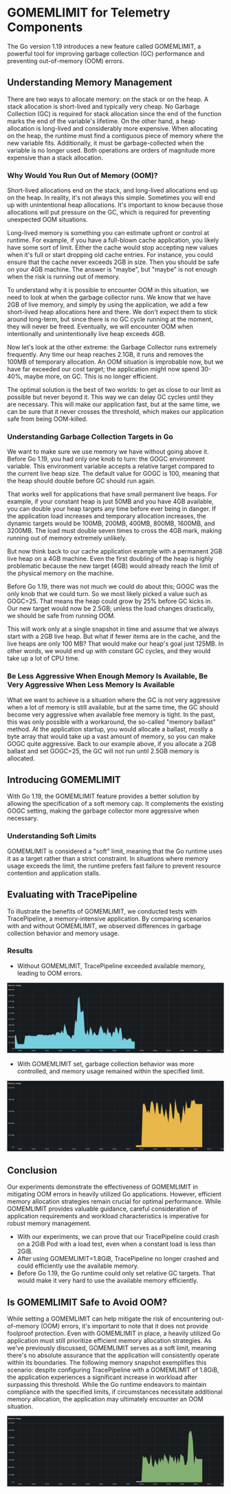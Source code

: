 # GOMEMLIMIT for Telemetry Components
The Go version 1.19 introduces a new feature called GOMEMLIMIT, a powerful tool for improving garbage collection (GC) performance and preventing out-of-memory (OOM) errors.

## Understanding Memory Management

There are two ways to allocate memory: on the stack or on the heap. A stack allocation is short-lived and typically very cheap. No Garbage Collection (GC) is required for stack allocation since the end of the function marks the end of the variable's lifetime. On the other hand, a heap allocation is long-lived and considerably more expensive. When allocating on the heap, the runtime must find a contiguous piece of memory where the new variable fits. Additionally, it must be garbage-collected when the variable is no longer used. Both operations are orders of magnitude more expensive than a stack allocation.

### Why Would You Run Out of Memory (OOM)?

Short-lived allocations end on the stack, and long-lived allocations end up on the heap. In reality, it's not always this simple. Sometimes you will end up with unintentional heap allocations. It's important to know because those allocations will put pressure on the GC, which is required for preventing unexpected OOM situations.

Long-lived memory is something you can estimate upfront or control at runtime. For example, if you have a full-blown cache application, you likely have some sort of limit. Either the cache would stop accepting new values when it's full or start dropping old cache entries. For instance, you could ensure that the cache never exceeds 2GB in size. Then you should be safe on your 4GB machine. The answer is "maybe", but "maybe" is not enough when the risk is running out of memory.

To understand why it is possible to encounter OOM in this situation, we need to look at when the garbage collector runs. We know that we have 2GB of live memory, and simply by using the application, we add a few short-lived heap allocations here and there. We don't expect them to stick around long-term, but since there is no GC cycle running at the moment, they will never be freed. Eventually, we will encounter OOM when intentionally and unintentionally live heap exceeds 4GB.

Now let's look at the other extreme: the Garbage Collector runs extremely frequently. Any time our heap reaches 2.1GB, it runs and removes the 100MB of temporary allocation. An OOM situation is improbable now, but we have far exceeded our cost target; the application might now spend 30-40%, maybe more, on GC. This is no longer efficient.

The optimal solution is the best of two worlds: to get as close to our limit as possible but never beyond it. This way we can delay GC cycles until they are necessary. This will make our application fast, but at the same time, we can be sure that it never crosses the threshold, which makes our application safe from being OOM-killed.

### Understanding Garbage Collection Targets in Go
We want to make sure we use memory we have without going above it. Before Go 1.19, you had only one knob to turn: the GOGC environment variable. This environment variable accepts a relative target compared to the current live heap size. The default value for GOGC is 100, meaning that the heap should double before GC should run again.

That works well for applications that have small permanent live heaps. For example, if your constant heap is just 50MB and you have 4GB available, you can double your heap targets any time before ever being in danger. If the application load increases and temporary allocation increases, the dynamic targets would be 100MB, 200MB, 400MB, 800MB, 1600MB, and 3200MB. The load must double seven times to cross the 4GB mark, making running out of memory extremely unlikely.

But now think back to our cache application example with a permanent 2GB live heap on a 4GB machine. Even the first doubling of the heap is highly problematic because the new target (4GB) would already reach the limit of the physical memory on the machine.

Before Go 1.19, there was not much we could do about this; GOGC was the only knob that we could turn. So we most likely picked a value such as GOGC=25. That means the heap could grow by 25% before GC kicks in. Our new target would now be 2.5GB; unless the load changes drastically, we should be safe from running OOM.

This will work only at a single snapshot in time and assume that we always start with a 2GB live heap. But what if fewer items are in the cache, and the live heaps are only 100 MB? That would make our heap's goal just 125MB. In other words, we would end up with constant GC cycles, and they would take up a lot of CPU time.

### Be Less Aggressive When Enough Memory Is Available, Be Very Aggressive When Less Memory Is Available

What we want to achieve is a situation where the GC is not very aggressive when a lot of memory is still available, but at the same time, the GC should become very aggressive when available free memory is tight. In the past, this was only possible with a workaround, the so-called "memory ballast" method. At the application startup, you would allocate a ballast, mostly a byte array that would take up a vast amount of memory, so you can make GOGC quite aggressive. Back to our example above, if you allocate a 2GB ballast and set GOGC=25, the GC will not run until 2.5GB memory is allocated.

## Introducing GOMEMLIMIT

With Go 1.19, the GOMEMLIMIT feature provides a better solution by allowing the specification of a soft memory cap. It complements the existing GOGC setting, making the garbage collector more aggressive when necessary.

### Understanding Soft Limits

GOMEMLIMIT is considered a "soft" limit, meaning that the Go runtime uses it as a target rather than a strict constraint. In situations where memory usage exceeds the limit, the runtime prefers fast failure to prevent resource contention and application stalls.

## Evaluating with TracePipeline
To illustrate the benefits of GOMEMLIMIT, we conducted tests with TracePipeline, a memory-intensive application. By comparing scenarios with and without GOMEMLIMIT, we observed differences in garbage collection behavior and memory usage.

### Results

- Without GOMEMLIMIT, TracePipeline exceeded available memory, leading to OOM errors.


![TracePipeline without GOMEMLIMIT](./assets/without-gomemlimit.jpg)

- With GOMEMLIMIT set, garbage collection behavior was more controlled, and memory usage remained within the specified limit.

![TracePipeline with GOMEMLIMIT](./assets/with-gomemlimit.jpg)


## Conclusion
Our experiments demonstrate the effectiveness of GOMEMLIMIT in mitigating OOM errors in heavily utilized Go applications. However, efficient memory allocation strategies remain crucial for optimal performance. While GOMEMLIMIT provides valuable guidance, careful consideration of application requirements and workload characteristics is imperative for robust memory management.

- With our experiments, we can prove that our TracePipeline could crash on a 2GiB Pod with a load test, even when a constant load is less than 2GiB.
- After using GOMEMLIMIT=1.8GiB, TracePipeline no longer crashed and could efficiently use the available memory.
- Before Go 1.19, the Go runtime could only set relative GC targets. That would make it very hard to use the available memory efficiently.

## Is GOMEMLIMIT Safe to Avoid OOM?

While setting a GOMEMLIMIT can help mitigate the risk of encountering out-of-memory (OOM) errors, it's important to note that it does not provide foolproof protection. Even with GOMEMLIMIT in place, a heavily utilized Go application must still prioritize efficient memory allocation strategies. As we've previously discussed, GOMEMLIMIT serves as a soft limit, meaning there's no absolute assurance that the application will consistently operate within its boundaries. The following memory snapshot exemplifies this scenario: despite configuring TracePipeline with a GOMEMLIMIT of 1.8GiB, the application experiences a significant increase in workload after surpassing this threshold. While the Go runtime endeavors to maintain compliance with the specified limits, if circumstances necessitate additional memory allocation, the application may ultimately encounter an OOM situation.

![TracePipeline with GOMEMLIMIT and OOM](./assets/with-gomemlimit-oom.jpg)